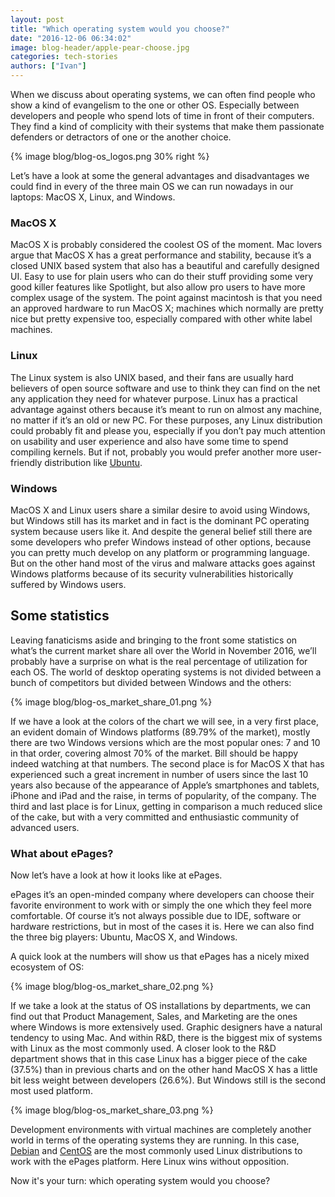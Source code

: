 ```yaml
---
layout: post
title: "Which operating system would you choose?"
date: "2016-12-06 06:34:02"
image: blog-header/apple-pear-choose.jpg
categories: tech-stories
authors: ["Ivan"]
---
```


When we discuss about operating systems, we can often find people who show a kind of evangelism to the one or other OS.
Especially between developers and people who spend lots of time in front of their computers.
They find a kind of complicity with their systems that make them passionate defenders or detractors of one or the another choice.

{% image blog/blog-os_logos.png 30% right %}

Let’s have a look at some the general advantages and disadvantages we could find in every of the three main OS we can run nowadays in our laptops: MacOS X, Linux, and Windows.

### MacOS X

MacOS X is probably considered the coolest OS of the moment.
Mac lovers argue that MacOS X has a great performance and stability, because it’s a closed UNIX based system that also has a beautiful and carefully designed UI.
Easy to use for plain users who can do their stuff providing some very good killer features like Spotlight, but also allow pro users to have more complex usage of the system.
The point against macintosh is that you need an approved hardware to run MacOS X; machines which normally are pretty nice but pretty expensive too, especially compared with other white label machines.

### Linux

The Linux system is also UNIX based, and their fans are usually hard believers of open source software and use to think they can find on the net any application they need for whatever purpose.
Linux has a practical advantage against others because it’s meant to run on almost any machine, no matter if it’s an old or new PC.
For these purposes, any Linux distribution could probably fit and please you, especially if you don’t pay much attention on usability and user experience and also have some time to spend compiling kernels.
But if not, probably you would prefer another more user-friendly distribution like [Ubuntu](https://www.ubuntu.com/).

### Windows

MacOS X and Linux users share a similar desire to avoid using Windows, but Windows still has its market and in fact is the dominant PC operating system because users like it.
And despite the general belief still there are some developers who prefer Windows instead of other options, because you can pretty much develop on any platform or programming language.
But on the other hand most of the virus and malware attacks goes against Windows platforms because of its security vulnerabilities historically suffered by Windows users.

## Some statistics

Leaving fanaticisms aside and bringing to the front some statistics on what’s the current market share all over the World in November 2016, we’ll probably have a surprise on what is the real percentage of utilization for each OS. The world of desktop operating systems is not divided between a bunch of competitors but divided between Windows and the others:

{% image blog/blog-os_market_share_01.png %}

If we have a look at the colors of the chart we will see, in a very first place, an evident domain of Windows platforms (89.79% of the market), mostly there are two Windows versions which are the most popular ones: 7 and 10 in that order, covering almost 70% of the market.
Bill should be happy indeed watching at that numbers.
The second place is for MacOS X that has experienced such a great increment in number of users since the last 10 years also because of the appearance of Apple’s smartphones and tablets, iPhone and iPad and the raise, in terms of popularity, of the company.
The third and last place is for Linux, getting in comparison a much reduced slice of the cake, but with a very committed and enthusiastic community of advanced users.

### What about ePages?

Now let’s have a look at how it looks like at ePages.

ePages it’s an open-minded company where developers can choose their favorite environment to work with or simply the one which they feel more comfortable.
Of course it’s not always possible due to IDE, software or hardware restrictions, but in most of the cases it is.
Here we can also find the three big players: Ubuntu, MacOS X, and Windows.

A quick look at the numbers will show us that ePages has a nicely mixed ecosystem of OS:

{% image blog/blog-os_market_share_02.png %}

If we take a look at the status of OS installations by departments, we can find out that Product Management, Sales, and Marketing are the ones where Windows is more extensively used.
Graphic designers have a natural tendency to using Mac.
And within R&D, there is the biggest mix of systems with Linux as the most commonly used.
A closer look to the R&D department shows that in this case Linux has a bigger piece of the cake (37.5%) than in previous charts and on the other hand MacOS X has a little bit less weight between developers (26.6%).
But Windows still is the second most used platform.

{% image blog/blog-os_market_share_03.png %}

Development environments with virtual machines are completely another world in terms of the operating systems they are running.
In this case, [Debian](https://www.debian.org/) and [CentOS](https://www.centos.org/) are the most commonly used Linux distributions to work with the ePages platform.
Here Linux wins without opposition.

Now it's your turn: which operating system would you choose?
